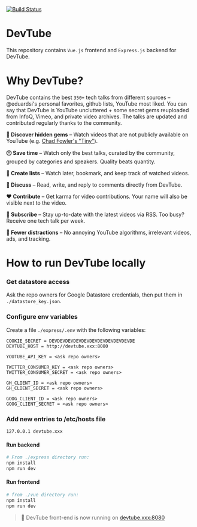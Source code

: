 [![Build Status](https://github.com/watch-devtube/web/actions/workflows/server-deploy.yml/badge.svg)](https://github.com/watch-devtube/web/)

# DevTube

This repository contains `Vue.js` frontend and `Express.js` backend for DevTube.

# Why DevTube?

DevTube contains the best `350+` tech talks from different sources – @eduardsi's personal favorites, github lists, YouTube most liked. You can say that DevTube is YouTube uncluttered + some secret gems reuploaded from InfoQ, Vimeo, and private video archives. The talks are updated and contributed regularly thanks to the community.

**💎 Discover hidden gems** – Watch videos that are not publicly available on YouTube (e.g. [Chad Fowler's "Tiny"](https://dev.tube/video/NXSS01n97G0)).

**🕛 Save time** – Watch only the best talks, curated by the community, grouped by categories and speakers. Quality beats quantity.

**🔖 Create lists** – Watch later, bookmark, and keep track of watched videos.

**💬 Discuss** – Read, write, and reply to comments directly from DevTube.

**❤️ Contribute** – Get karma for video contributions. Your name will also be visible next to the video.

**🔔 Subscribe** – Stay up-to-date with the latest videos via RSS. Too busy? Receive one tech talk per week.

**🧘 Fewer distractions** – No annoying YouTube algorithms, irrelevant videos, ads, and tracking.

# How to run DevTube locally

### Get datastore access

Ask the repo owners for Google Datastore credentials, then put them in `./datastore_key.json`.

### Configure env variables

Create a file `./express/.env` with the following variables:

```
COOKIE_SECRET = DEVDEVDEVDEVDEVDEVDEVDEVDEVDEVDE
DEVTUBE_HOST = http://devtube.xxx:8080

YOUTUBE_API_KEY = <ask repo owners>

TWITTER_CONSUMER_KEY = <ask repo owners>
TWITTER_CONSUMER_SECRET = <ask repo owners>

GH_CLIENT_ID = <ask repo owners>
GH_CLIENT_SECRET = <ask repo owners>

GOOG_CLIENT_ID = <ask repo owners>
GOOG_CLIENT_SECRET = <ask repo owners>
```

### Add new entries to /etc/hosts file

```
127.0.0.1 devtube.xxx
```

#### Run backend

```bash
# From ./express directory run:
npm install
npm run dev
```

#### Run frontend

```bash
# from ./vue directory run:
npm install
npm run dev
```

> 🚀 DevTube front-end is now running on [devtube.xxx:8080](http://devtube.xxx:8080)
